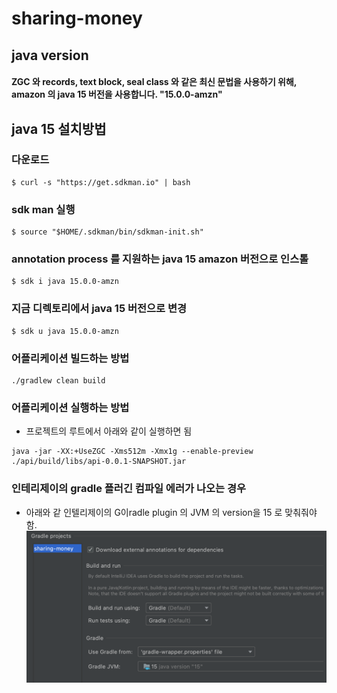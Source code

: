 # sharing-money
## java version
#### ZGC 와 records, text block, seal class 와 같은 최신 문법을 사용하기 위해, amazon 의 java 15 버전을 사용합니다. "15.0.0-amzn"
## java 15 설치방법
### 다운로드
```
$ curl -s "https://get.sdkman.io" | bash
```
### sdk man 실행
```
$ source "$HOME/.sdkman/bin/sdkman-init.sh"
```
### annotation process 를 지원하는 java 15 amazon 버전으로 인스톨
```
$ sdk i java 15.0.0-amzn
```
### 지금 디렉토리에서 java 15 버전으로 변경
```
$ sdk u java 15.0.0-amzn
```
### 어플리케이션 빌드하는 방법
```
./gradlew clean build
```
### 어플리케이션 실행하는 방법
- 프로젝트의 루트에서 아래와 같이 실행하면 됨
```
java -jar -XX:+UseZGC -Xms512m -Xmx1g --enable-preview ./api/build/libs/api-0.0.1-SNAPSHOT.jar
```
### 인테리제이의 gradle 플러긴 컴파일 에러가 나오는 경우
- 아래와 같 인텔리제이의 G이radle plugin 의 JVM 의 version을 15 로 맞춰줘야 함.
![superkey](./images/intelliJ-Gradle-Setting.png)
